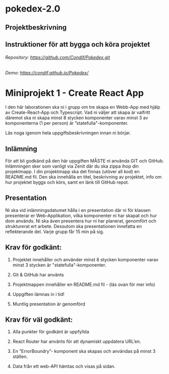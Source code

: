 # pokedex-2.0

## Projektbeskrivning


## Instruktioner för att bygga och köra projektet



###### Repository: https://github.com/Condif/Pokedex.git

###### Demo: https://condif.github.io/Pokedex/


# Miniprojekt 1 - Create React App

I den här laborationen ska ni i grupp om tre skapa en Webb-App med
hjälp av Create-React-App och Typescript. Vad ni väljer att skapa
är valfritt däremot ska ni skapa minst 8 stycken komponenter varav
minst 3 av komponenterna (1 per person)  är ”statefulla"-komponenter.

Läs noga igenom hela uppgiftsbeskrivningen innan ni börjar.

## Inlämning

För att bli godkänd på den här uppgiften MÅSTE ni använda GIT och GitHub.
Inlämningen sker som vanligt via Zenit där du ska zippa ihop din projektmapp.
I din projektmapp ska det finnas (utöver all kod) en README.md fil.
Den ska innehålla en titel, beskrivning av projektet, info om hur projektet byggs och körs,
samt en länk till GitHub repot.

## Presentation

Ni ska vid inlämningsdatumet hålla i en presentation där ni för klassen presenterar er Web-Applikation,
vilka komponenter ni har skapat och hur dom används. Ni ska även presentera hur ni har planerat, genomfört
och strukturerat ert arbete. Dessutom ska presentationen innefatta en reflekterande del. Varje grupp får 15 min på sig.

## Krav för godkänt:

1. Projektet innehåller och använder minst 8 stycken komponenter varav minst 3 stycken är "statefulla"-komponenter.

2. Git & GitHub har använts

3. Projektmappen innehåller en README.md fil - (läs ovan för mer info)

4. Uppgiften lämnas in i tid!

5. Muntlig presentation är genomförd

## Krav för väl godkänt:

1. Alla punkter för godkänt är uppfyllda

2. React Router har använts för att dynamiskt uppdatera URL’en.

3. En ”ErrorBoundry”- komponent ska skapas och användas på minst 3 ställen.

4. Data från ett web-API hämtas och visas på sidan.
